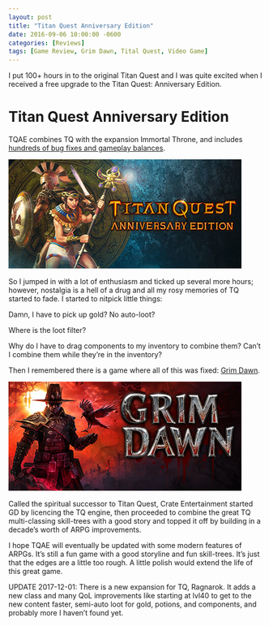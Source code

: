 ```yaml
---
layout: post
title: "Titan Quest Anniversary Edition"
date: 2016-09-06 10:00:00 -0600
categories: [Reviews]
tags: [Game Review, Grim Dawn, Tital Quest, Video Game]
---
```


I put 100+ hours in to the original Titan Quest and I was quite excited when I received a free upgrade to the Titan Quest: Anniversary Edition.

# Titan Quest Anniversary Edition

TQAE combines TQ with the expansion Immortal Throne, and includes [hundreds of bug fixes and gameplay balances](http://titanquestgame.com/pcchangelog/TQ_AnniversaryEdition_FullChangelog.txt).

![pic](/assets/2016/09/tqae-header.jpg)

So I jumped in with a lot of enthusiasm and ticked up several more hours; however, nostalgia is a hell of a drug and all my rosy memories of TQ started to fade. I started to nitpick little things:

Damn, I have to pick up gold? No auto-loot?

Where is the loot filter?

Why do I have to drag components to my inventory to combine them? Can’t I combine them while they’re in the inventory?

Then I remembered there is a game where all of this was fixed: [Grim Dawn](http://grimdawn.com/).

[![pic](/assets/2016/09/gd-header.jpg)](http://grimdawn.com/)

Called the spiritual successor to Titan Quest, Crate Entertainment started GD by licencing the TQ engine, then proceeded to combine the great TQ multi-classing skill-trees with a good story and topped it off by building in a decade’s worth of ARPG improvements.

I hope TQAE will eventually be updated with some modern features of ARPGs. It’s still a fun game with a good storyline and fun skill-trees. It’s just that the edges are a little too rough. A little polish would extend the life of this great game.

UPDATE 2017-12-01: There is a new expansion for TQ, Ragnarok. It adds a new class and many QoL improvements like starting at lvl40 to get to the new content faster, semi-auto loot for gold, potions, and components, and probably more I haven’t found yet.
